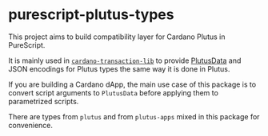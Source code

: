 # purescript-plutus-types

This project aims to build compatibility layer for Cardano Plutus in PureScript.

It is mainly used in [`cardano-transaction-lib`](https://github.com/Plutonomicon/cardano-transaction-lib/) to provide [PlutusData](https://github.com/mlabs-haskell/purescript-cardano-types/blob/e8375180b16b0730659725c42682ad0c916e3cb3/src/Cardano/Types/PlutusData.purs#L67) and JSON encodings for Plutus types the same way it is done in Plutus.

If you are building a Cardano dApp, the main use case of this package is to convert script arguments to `PlutusData` before applying them to parametrized scripts.

There are types from `plutus` and from `plutus-apps` mixed in this package for convenience.
